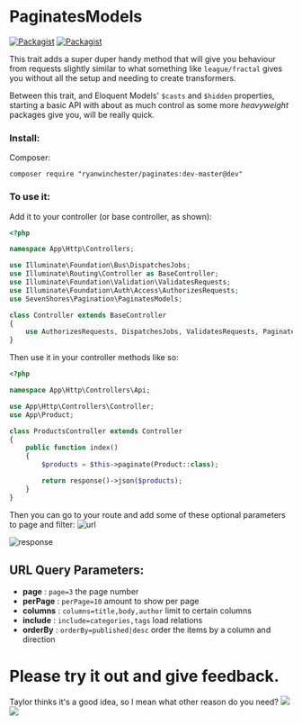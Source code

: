 # PaginatesModels

 [![Packagist](https://img.shields.io/packagist/vpre/ryanwinchester/paginates.svg?maxAge=2592000)]() 
 [![Packagist](https://img.shields.io/packagist/l/ryanwinchester/paginates.svg?maxAge=2592000)]()

This trait adds a super duper handy method that will give you behaviour from requests slightly similar to what something like `league/fractal` gives you without all the setup and needing to create transformers.

Between this trait, and Eloquent Models' `$casts` and `$hidden` properties, starting a basic API with about as much control as some more *heavyweight* packages give you, will be really quick.

### Install:

Composer:

```
composer require "ryanwinchester/paginates:dev-master@dev"
```

### To use it:

Add it to your controller (or base controller, as shown):
```php
<?php

namespace App\Http\Controllers;

use Illuminate\Foundation\Bus\DispatchesJobs;
use Illuminate\Routing\Controller as BaseController;
use Illuminate\Foundation\Validation\ValidatesRequests;
use Illuminate\Foundation\Auth\Access\AuthorizesRequests;
use SevenShores\Pagination\PaginatesModels;

class Controller extends BaseController
{
    use AuthorizesRequests, DispatchesJobs, ValidatesRequests, PaginatesModels;
}
```

Then use it in your controller methods like so:
```php
<?php

namespace App\Http\Controllers\Api;

use App\Http\Controllers\Controller;
use App\Product;

class ProductsController extends Controller
{
    public function index()
    {
        $products = $this->paginate(Product::class);

        return response()->json($products);
    }
}
```

Then you can go to your route and add some of these optional parameters to page and filter:
![url](http://s.ryanwinchester.ca/22413y1l2z3a/Screenshot%202016-10-03%2020.35.46.png)

![response](http://s.ryanwinchester.ca/0m3x0305111q/Screenshot%202016-10-03%2020.07.10.png)


## URL Query Parameters:

- **page**    : `page=3` the page number
- **perPage** : `perPage=10` amount to show per page
- **columns** : `columns=title,body,author` limit to certain columns
- **include** : `include=categories,tags` load relations
- **orderBy** : `orderBy=published|desc` order the items by a column and direction

# Please try it out and give feedback.

Taylor thinks it's a good idea, so I mean what other reason do you need?
[![](http://s.ryanwinchester.ca/2D1L030U080c/Screenshot%202016-10-04%2012.04.54.png)](https://github.com/laravel/framework/pull/15741)
![](http://s.ryanwinchester.ca/1y2G3g2T2z2s/pretty-serious.jpg)
